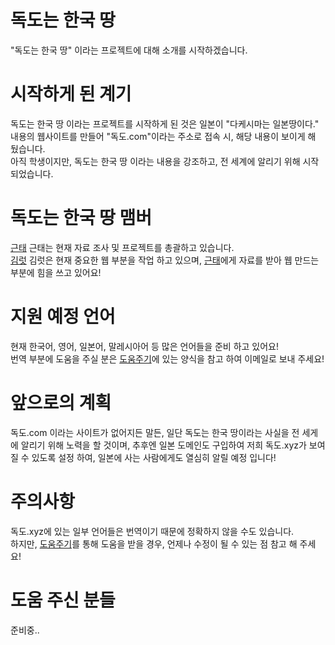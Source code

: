 # 독도는 한국 땅  
"독도는 한국 땅" 이라는 프로젝트에 대해 소개를 시작하겠습니다.  

# 시작하게 된 계기  
독도는 한국 땅 이라는 프로젝트를 시작하게 된 것은 일본이 "다케시마는 일본땅이다." 내용의 웹사이트를 만들어 "독도.com"이라는 주소로 접속 시, 해당 내용이 보이게 해 뒀습니다.  
아직 학생이지만, 독도는 한국 땅 이라는 내용을 강조하고, 전 세계에 알리기 위해 시작 되었습니다.  

# 독도는 한국 땅 맴버  
[근태](https://geuntae.kr) 근태는 현재 자료 조사 및 프로젝트를 총괄하고 있습니다.  
[김럿](https://imkimlot.xyz/) 김럿은 현재 중요한 웹 부분을 작업 하고 있으며, [근태](https://geuntae.kr)에게 자료를 받아 웹 만드는 부분에 힘을 쓰고 있어요!  

# 지원 예정 언어  
현재 한국어, 영어, 일본어, 말레시아어 등 많은 언어들을 준비 하고 있어요!  
번역 부분에 도움을 주실 분은 [도움주기](https://github.com/Korea-Territory/dokdo_about/blob/main/employment.md)에 있는 양식을 참고 하여 이메일로 보내 주세요!  

# 앞으로의 계획  
독도.com 이라는 사이트가 없어지든 말든, 일단 독도는 한국 땅이라는 사실을 전 세게에 알리기 위해 노력을 할 것이며, 추후엔 일본 도메인도 구입하여 저희 독도.xyz가 보여 질 수 있도록 설정 하여, 일본에 사는 사람에게도 열심히 알릴 예정 입니다!  

# 주의사항  
독도.xyz에 있는 일부 언어들은 번역이기 때문에 정확하지 않을 수도 있습니다.  
하지만, [도움주기](https://github.com/Korea-Territory/dokdo_about/blob/main/employment.md)를 통해 도움을 받을 경우, 언제나 수정이 될 수 있는 점 참고 해 주세요!  

# 도움 주신 분들  
준비중..
